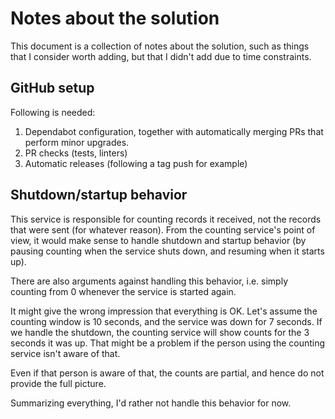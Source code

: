 # Notes about the solution

This document is a collection of notes about the solution, such as things that I consider worth adding, but that I
didn't add due to time constraints.

## GitHub setup

Following is needed:

1. Dependabot configuration, together with automatically merging PRs that perform minor upgrades.
2. PR checks (tests, linters)
3. Automatic releases (following a tag push for example)

## Shutdown/startup behavior

This service is responsible for counting records it received, not the records that were sent (for whatever reason). From
the counting service's point of view, it would make sense to handle shutdown and startup behavior (by pausing counting
when the service shuts down, and resuming when it starts up).

There are also arguments against handling this behavior, i.e. simply counting from 0 whenever the service is started
again.

It might give the wrong impression that everything is OK. Let's assume the counting window is 10 seconds,
and the service was down for 7 seconds. If we handle the shutdown, the counting service will show counts for the 3
seconds it was up. That might be a problem if the person using the counting service isn't aware of that.

Even if that person is aware of that, the counts are partial, and hence do not provide the full picture.

Summarizing everything, I'd rather not handle this behavior for now.